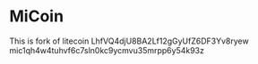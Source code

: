 # MiCoin
This is fork of litecoin
LhfVQ4djU8BA2Lf12gGyUfZ6DF3Yv8ryew
mic1qh4w4tuhvf6c7sln0kc9ycmvu35mrpp6y54k93z
